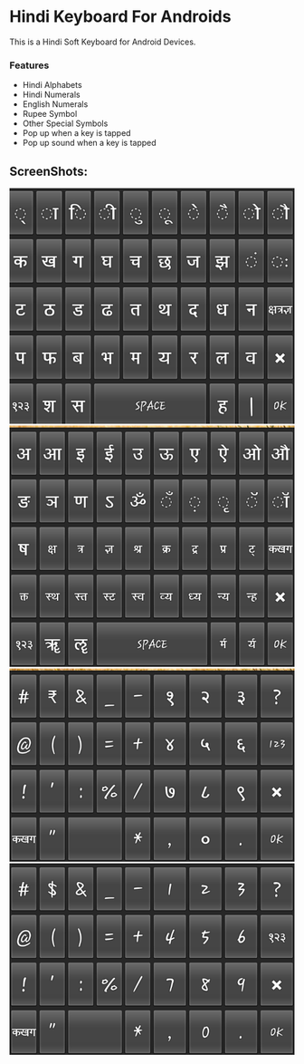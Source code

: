 # Hindi Keyboard For Androids
This is a Hindi Soft Keyboard for Android Devices.
### Features
  - Hindi Alphabets 
  - Hindi Numerals
  - English Numerals
  - Rupee Symbol
  - Other Special Symbols
  - Pop up when a key is tapped
  - Pop up sound when a key is tapped
  
## ScreenShots:
![Alphabets 1](/img/1.png)
![Alphabets 2](/img/2.png)
![Hindi Numerals](/img/3.png)
![English Numerals](/img/4.png)


  
